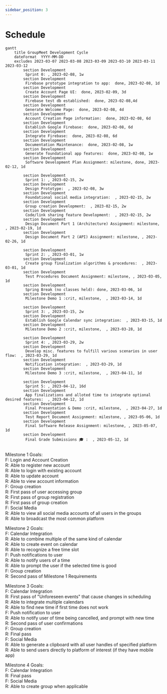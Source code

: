 ```yaml
---
sidebar_position: 3
---
```


# Schedule

```mermaid
gantt
    title GroupMeet Development Cycle
    dateFormat  YYYY-MM-DD
    excludes 2023-03-07 2023-03-08 2023-03-09 2023-03-10 2023-03-11 2023-03-12
        section Development 
         Sprint 0: , 2023-02-08, 1w
        section Development 
         Firebase prototype integration to app:  done, 2023-02-08, 1d
        section Development 
         Create Account Page UI:  done, 2023-02-09, 3d
        section Development 
         Firebase test db established:  done, 2023-02-08,4d
        section Development 
         Generate Welcome Page:  done, 2023-02-08, 4d
        section Development 
         Account Creation Page information:  done, 2023-02-08, 6d
        section Development 
         Establish Google Firebase:  done, 2023-02-08, 6d
        section Development 
         Integrate Firebase:  done, 2023-02-08, 6d
        section Development 
         Documentation Maintenance:  done, 2023-02-08, 1w
        section Development 
         Generate foundational app features:  done, 2023-02-08, 1w
        section Development 
         Software Development Plan Assignment: milestone, done, 2023-02-12, 1d
         
        section Development 
         Sprint 1: , 2023-02-15, 2w
        section Development 
         Design Prototype:  , 2023-02-08, 3w
        section Development 
         Foundational social media integration:  , 2023-02-15, 2w
        section Development 
         Group creation Development:  , 2023-02-15, 2w
        section Development 
         Code/link sharing feature Development:  , 2023-02-15, 2w
        section Development 
         Design Document Part 1 (Architecture) Assignment: milestone, , 2023-02-19, 1d
        section Development 
         Design Document Part 2 (API) Assignment: milestone, , 2023-02-26, 1d
         
        section Development 
         Sprint 2: , 2023-03-01, 1w
        section Development 
         Create group finalization algorithms & procedures:  , 2023-03-01, 1d
        section Development 
         Test Procedures Document Assignment: milestone, , 2023-03-05, 1d
        section Development 
         Spring Break (no classes held): done, 2023-03-06, 1d
        section Development 
         Milestone Demo 1 :crit, milestone,  , 2023-03-14, 1d
         
        section Development 
         Sprint 3: , 2023-03-15, 2w
        section Development 
         Establish Google Calendar sync integration:  , 2023-03-15, 1d
        section Development 
         Milestone Demo 2 :crit, milestone,  , 2023-03-28, 1d
         
        section Development 
         Sprint 4: , 2023-03-29, 2w
        section Development 
         Develop misc. features to fulfill various scenarios in user flow:  , 2023-03-29, 1d
        section Development 
         Notification integration:  , 2023-03-29, 1d
        section Development 
         Milestone Demo 3 :crit, milestone,  , 2023-04-11, 1d
         
        section Development 
         Sprint 5: , 2023-04-12, 16d
        section Development 
         App finalizations and alloted time to integrate optional desired features:  , 2023-04-12, 1d
        section Development 
         Final Presentation & Demo :crit, milestone,  , 2023-04-27, 1d
        section Development 
         Test Report Document Assignment: milestone, , 2023-05-06, 1d
        section Development 
         Final Software Release Assignment: milestone, , 2023-05-07, 1d
        section Development 
         Final Grade Submissions 🎓 :  , 2023-05-12, 1d
        
```
Milestone 1 Goals:<br/>
 F: Login and Account Creation<br/>
    R: Able to register new account<br/>
    R: Able to login with existing account<br/>
    R: Able to update account<br/>
    R: Able to view account information<br/>
 F: Group creation<br/>
    R: First pass of user accessing group<br/>
    R: First pass of group registration <br/>
    R: First pass of group creation <br/>
 F: Social Media<br/>
     R: Able to view all social media accounts of all users in the groups<br/>
     R: Able to broadcast the most common platform<br/>

Milestone 2 Goals:<br/>
 F: Calendar Integration<br/>
     R: Able to combine multiple of the same kind of calendar<br/>
     R: Able to create event on calendar<br/>
     R: Able to recognize a free time slot<br/>
 F: Push notifications to user<br/>
    R: Able to notify users of a time<br/>
    R: Able to prompt the user if the selected time is good<br/>
 F: Group creation<br/>
    R: Second pass of Milestone 1 Requirements<br/>

Milestone 3 Goals:<br/>
 F: Calendar Integration<br/>
    R: First pass of "Unforeseen events" that cause changes in scheduling<br/>
    R: Able to integrate multiple calendars<br/>
    R: Able to find new time if first time does not work<br/>
 F: Push notification to user<br/>
    R: Able to notify user of time being cancelled, and prompt with new time<br/>
    R: Second pass of user confirmations<br/>
 F: Group creation<br/>
    R: Final pass<br/>
 F: Social Media<br/>
    R: Able to generate a clipboard with all user handles of specified platform<br/>
    R: Able to send users directly to platform of interest (if they have mobile app)<br/>
    
Milestone 4 Goals:<br/>
 F: Calendar Integration<br/>
    R: Final pass<br/>
 F: Social Media<br/>
    R: Able to create group when applicable
